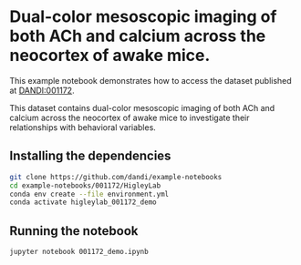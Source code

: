 # Dual-color mesoscopic imaging of both ACh and calcium across the neocortex of awake mice.

This example notebook demonstrates how to access the dataset published at [DANDI:001172](https://dandiarchive.org/dandiset/001172/draft).

This dataset contains dual-color mesoscopic imaging of both ACh and calcium across the neocortex of awake mice to 
investigate their relationships with behavioral variables. 

## Installing the dependencies

```bash
git clone https://github.com/dandi/example-notebooks
cd example-notebooks/001172/HigleyLab
conda env create --file environment.yml
conda activate higleylab_001172_demo
```

## Running the notebook

```bash
jupyter notebook 001172_demo.ipynb
```
